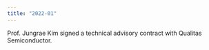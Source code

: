 ```yaml
---
title: "2022-01"
---
```


Prof. Jungrae Kim signed a technical advisory contract with Qualitas Semiconductor.

